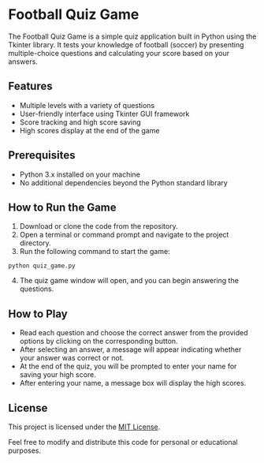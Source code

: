 # Football Quiz Game

The Football Quiz Game is a simple quiz application built in Python using the Tkinter library. It tests your knowledge of football (soccer) by presenting multiple-choice questions and calculating your score based on your answers.

## Features

- Multiple levels with a variety of questions
- User-friendly interface using Tkinter GUI framework
- Score tracking and high score saving
- High scores display at the end of the game

## Prerequisites

- Python 3.x installed on your machine
- No additional dependencies beyond the Python standard library

## How to Run the Game

1. Download or clone the code from the repository.
2. Open a terminal or command prompt and navigate to the project directory.
3. Run the following command to start the game:

```
python quiz_game.py
```
4. The quiz game window will open, and you can begin answering the questions.

## How to Play

- Read each question and choose the correct answer from the provided options by clicking on the corresponding button.
- After selecting an answer, a message will appear indicating whether your answer was correct or not.
- At the end of the quiz, you will be prompted to enter your name for saving your high score.
- After entering your name, a message box will display the high scores.

## License

This project is licensed under the [MIT License](LICENSE).

Feel free to modify and distribute this code for personal or educational purposes.
